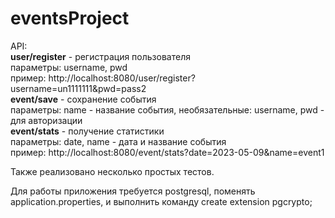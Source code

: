# eventsProject

API:<br>
<b>user/register</b> - регистрация пользователя<br>
параметры: username, pwd <br>
пример: http://localhost:8080/user/register?username=un1111111&pwd=pass2 <br>
<b>event/save</b> - сохранение события <br>
параметры: name - название события, необязательные: username, pwd - для авторизации <br>
<b>event/stats</b> - получение статистики <br>
параметры: date, name - дата и название события <br>
пример: http://localhost:8080/event/stats?date=2023-05-09&name=event1 <br>
<p>Также реализовано несколько простых тестов. </p>
Для работы приложения требуется postgresql, поменять application.properties, и выполнить команду create extension pgcrypto;

